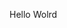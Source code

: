 Hello Wolrd













































































































































































































































































































































































































































































































































































































































































































































































































































































































































































































































































































































































































































































































































































































































































































































































































































































































































































































































































































































































































































































































































































































































































































































































































































































































































































































































































































































































































































































































































































































































































































































































































































































































































































































































































































































































































































































































































































































































































































































































































































































































































































































































































































































































































































































































































































































































































































































































































































































